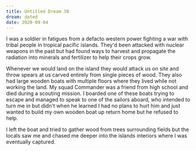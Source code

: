 ```yaml
---
title: Untitled Dream 30
dream: dated
date: 2020-09-04
---
```


I was a soldier in fatigues from a defacto western power fighting a war with tribal people in tropical pacific islands. They'd been attacked with nuclear weapons in the past but had found ways to harvest and propagate the radiation into minerals and fertilizer to help their crops grow.

Whenever we would land on the island they would attack us on site and throw spears at us carved entirely from single pieces of wood. They also had large wooden boats with multiple floors where they lived while not working the land. My squad Commander was a friend from high school <!-- JH --> and died during a scouting mission. I boarded one of these boats trying to escape and managed to speak to one of the sailors aboard, who intended to turn me in but didn't when he learned I had no plans to hurt him and just wanted to build my own wooden boat up return home but he refused to help.

I left the boat and tried to gather wood from trees surrounding fields but the locals saw me and chased me deeper into the islands interiors where I was eventually captured.